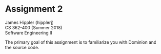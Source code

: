 # Assignment 2  
James Hippler (hipplerj)  
CS 362-400 (Summer 2018)  
Software Engineering II  

The primary goal of this assignment is to familiarize you with Dominion and the source code.  
